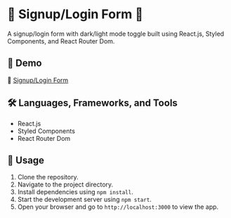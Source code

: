 # 🌟 Signup/Login Form 🌟

A signup/login form with dark/light mode toggle built using React.js, Styled Components, and React Router Dom.

## 🎉 Demo

🚀 [Signup/Login Form](https://mahirashhab.github.io/Signup-Login-Form/#/)

## 🛠️ Languages, Frameworks, and Tools

- React.js
- Styled Components
- React Router Dom

## 📝 Usage

1. Clone the repository.
2. Navigate to the project directory.
3. Install dependencies using `npm install`.
4. Start the development server using `npm start`.
5. Open your browser and go to `http://localhost:3000` to view the app.
